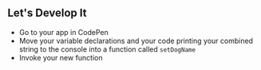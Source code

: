 ## Let's Develop It

  - Go to your app in CodePen
  - Move your variable declarations and your code printing your combined string to the console into a function called `setDogName`
  - Invoke your new function